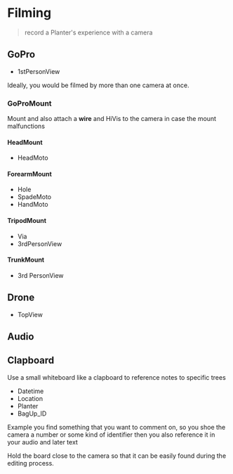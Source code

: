 # <dev>Filming</dev>

> record a Planter's experience with a camera

## GoPro

- 1stPersonView

Ideally, you would be filmed by more than one camera at once.

### GoProMount

Mount and also attach a **wire** and HiVis to the camera in case the mount malfunctions

#### HeadMount

- HeadMoto

#### ForearmMount

- Hole
- SpadeMoto
- HandMoto

#### TripodMount

- Via
- 3rdPersonView

#### TrunkMount

- 3rd PersonView

## Drone

- TopView

## Audio

## Clapboard

Use a small whiteboard like a clapboard to reference notes to specific trees

- Datetime
- Location
- Planter
- BagUp_ID

Example you find something that you want to comment on, so you shoe the camera a number or some kind of identifier then you also reference it in your audio and later text

Hold the board close to the camera so that it can be easily found during the editing process.
